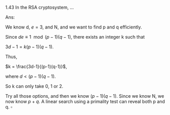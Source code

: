 1.43 In the RSA cryptosystem, ...

Ans:

We know d, $e=3$, and N, and we want to find p and q efficiently.

Since $de\equiv 1 \mod (p-1)(q-1)$, there exists an integer k such that

$3d-1=k(p-1)(q-1)$.

Thus,

$k = \frac{3d-1}{(p-1)(q-1)}$,

where $d<(p-1)(q-1)$.

So k can only take 0, 1 or 2.

Try all those options, and then we know $(p-1)(q-1)$. Since we know N, we now know $p+q$. A linear search using a primality test can reveal both p and q. $\square$

